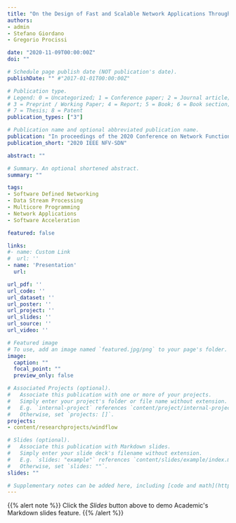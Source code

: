```yaml
---
title: "On the Design of Fast and Scalable Network Applications Through Data Stream Processing"
authors:
- admin
- Stefano Giordano
- Gregorio Procissi

date: "2020-11-09T00:00:00Z"
doi: ""

# Schedule page publish date (NOT publication's date).
publishDate: "" #"2017-01-01T00:00:00Z"

# Publication type.
# Legend: 0 = Uncategorized; 1 = Conference paper; 2 = Journal article;
# 3 = Preprint / Working Paper; 4 = Report; 5 = Book; 6 = Book section;
# 7 = Thesis; 8 = Patent
publication_types: ["3"]

# Publication name and optional abbreviated publication name.
publication: "In proceedings of the 2020 Conference on Network Function Virtualization and Software Defined Networks (NFV-SDN) // Virtual Conference, November 9-12, 2020"
publication_short: "2020 IEEE NFV-SDN"

abstract: ""

# Summary. An optional shortened abstract.
summary: ""

tags:
- Software Defined Networking
- Data Stream Processing
- Multicore Programming
- Network Applications
- Software Acceleration

featured: false

links:
#- name: Custom Link
#  url: ''
- name: 'Presentation'
  url:

url_pdf: ''
url_code: ''
url_dataset: ''
url_poster: ''
url_project: ''
url_slides: ''
url_source: ''
url_video: ''

# Featured image
# To use, add an image named `featured.jpg/png` to your page's folder. 
image:
  caption: ""
  focal_point: ""
  preview_only: false

# Associated Projects (optional).
#   Associate this publication with one or more of your projects.
#   Simply enter your project's folder or file name without extension.
#   E.g. `internal-project` references `content/project/internal-project/index.md`.
#   Otherwise, set `projects: []`.
projects:
- content/researchprojects/windflow

# Slides (optional).
#   Associate this publication with Markdown slides.
#   Simply enter your slide deck's filename without extension.
#   E.g. `slides: "example"` references `content/slides/example/index.md`.
#   Otherwise, set `slides: ""`.
slides: ""

# Supplementary notes can be added here, including [code and math](https://sourcethemes.com/academic/docs/writing-markdown-latex/).
---
```


{{% alert note %}}
Click the *Slides* button above to demo Academic's Markdown slides feature.
{{% /alert %}}
